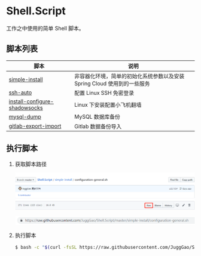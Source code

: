 # Shell.Script

工作之中使用的简单 Shell 脚本。

## 脚本列表

| 脚本 | 说明 |
| --- | --- |
| [simple-install](./simple-install) | 非容器化环境，简单的初始化系统参数以及安装 Spring Cloud 使用到的一些服务 |
| [ssh-auto](./ssh-auto) | 配置 Linux SSH 免密登录 |
| [install-configure-shadowsocks](./install-configure-shadowsocks) | Linux 下安装配置小飞机翻墙 |
| [mysql-dump](./mysql-dump) | MySQL 数据库备份 |
| [gitlab-export-import](./gitlab-export-import) | Gitlab 数据备份导入  |

## 执行脚本

1. 获取脚本路径

   ![获取脚本路径](./images/获取脚本路径.png)

   ![脚本路径](./images/脚本路径.png)

2. 执行脚本

   ```bash
   $ bash -c "$(curl -fsSL https://raw.githubusercontent.com/JuggGao/Shell.Script/master/simple-install/configuration-general.sh)"
   ```